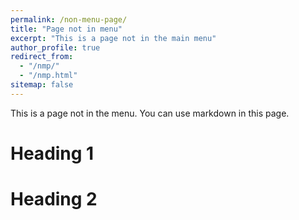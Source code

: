 ```yaml
---
permalink: /non-menu-page/
title: "Page not in menu"
excerpt: "This is a page not in the main menu"
author_profile: true
redirect_from: 
  - "/nmp/"
  - "/nmp.html"
sitemap: false
---
```


This is a page not in the menu. You can use markdown in this page.

Heading 1
======

Heading 2
======
